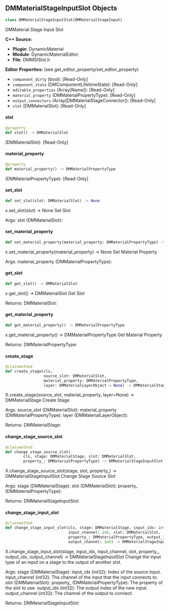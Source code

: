 ## DMMaterialStageInputSlot Objects

```python
class DMMaterialStageInputSlot(DMMaterialStageInput)
```

DMMaterial Stage Input Slot

**C++ Source:**

- **Plugin**: DynamicMaterial
- **Module**: DynamicMaterialEditor
- **File**: DMMSISlot.h

**Editor Properties:** (see get_editor_property/set_editor_property)

- ``component_dirty`` (bool):  [Read-Only]
- ``component_state`` (DMComponentLifetimeState):  [Read-Only]
- ``editable_properties`` (Array[Name]):  [Read-Only]
- ``material_property`` (DMMaterialPropertyType):  [Read-Only]
- ``output_connectors`` (Array[DMMaterialStageConnector]):  [Read-Only]
- ``slot`` (DMMaterialSlot):  [Read-Only]

<a id="unreal.DMMaterialStageInputSlot.slot"></a>

#### slot

```python
@property
def slot() -> DMMaterialSlot
```

(DMMaterialSlot):  [Read-Only]

<a id="unreal.DMMaterialStageInputSlot.material_property"></a>

#### material_property

```python
@property
def material_property() -> DMMaterialPropertyType
```

(DMMaterialPropertyType):  [Read-Only]

<a id="unreal.DMMaterialStageInputSlot.set_slot"></a>

#### set_slot

```python
def set_slot(slot: DMMaterialSlot) -> None
```

x.set_slot(slot) -> None
Set Slot

Args:
    slot (DMMaterialSlot):

<a id="unreal.DMMaterialStageInputSlot.set_material_property"></a>

#### set_material_property

```python
def set_material_property(material_property: DMMaterialPropertyType) -> None
```

x.set_material_property(material_property) -> None
Set Material Property

Args:
    material_property (DMMaterialPropertyType):

<a id="unreal.DMMaterialStageInputSlot.get_slot"></a>

#### get_slot

```python
def get_slot() -> DMMaterialSlot
```

x.get_slot() -> DMMaterialSlot
Get Slot

Returns:
    DMMaterialSlot:

<a id="unreal.DMMaterialStageInputSlot.get_material_property"></a>

#### get_material_property

```python
def get_material_property() -> DMMaterialPropertyType
```

x.get_material_property() -> DMMaterialPropertyType
Get Material Property

Returns:
    DMMaterialPropertyType:

<a id="unreal.DMMaterialStageInputSlot.create_stage"></a>

#### create_stage

```python
@classmethod
def create_stage(cls,
                 source_slot: DMMaterialSlot,
                 material_property: DMMaterialPropertyType,
                 layer: DMMaterialLayerObject = None) -> DMMaterialStage
```

X.create_stage(source_slot, material_property, layer=None) -> DMMaterialStage
Create Stage

Args:
    source_slot (DMMaterialSlot): 
    material_property (DMMaterialPropertyType): 
    layer (DMMaterialLayerObject): 

Returns:
    DMMaterialStage:

<a id="unreal.DMMaterialStageInputSlot.change_stage_source_slot"></a>

#### change_stage_source_slot

```python
@classmethod
def change_stage_source_slot(
        cls, stage: DMMaterialStage, slot: DMMaterialSlot,
        property_: DMMaterialPropertyType) -> DMMaterialStageInputSlot
```

X.change_stage_source_slot(stage, slot, property_) -> DMMaterialStageInputSlot
Change Stage Source Slot

Args:
    stage (DMMaterialStage): 
    slot (DMMaterialSlot): 
    property_ (DMMaterialPropertyType): 

Returns:
    DMMaterialStageInputSlot:

<a id="unreal.DMMaterialStageInputSlot.change_stage_input_slot"></a>

#### change_stage_input_slot

```python
@classmethod
def change_stage_input_slot(cls, stage: DMMaterialStage, input_idx: int,
                            input_channel: int, slot: DMMaterialSlot,
                            property_: DMMaterialPropertyType, output_idx: int,
                            output_channel: int) -> DMMaterialStageInputSlot
```

X.change_stage_input_slot(stage, input_idx, input_channel, slot, property_, output_idx, output_channel) -> DMMaterialStageInputSlot
Change the input type of an input on a stage to the output of another slot.

Args:
    stage (DMMaterialStage): 
    input_idx (int32): Index of the source input.
    input_channel (int32): The channel of the input that the input connects to.
    slot (DMMaterialSlot): 
    property_ (DMMaterialPropertyType): The property of the slot to use.
    output_idx (int32): The output index of the new input.
    output_channel (int32): The channel of the output to connect.

Returns:
    DMMaterialStageInputSlot:

<a id="unreal.DMMaterialStageInputTextureUV"></a>